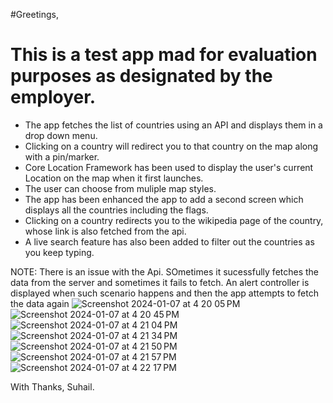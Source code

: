 #Greetings,
# This is a test app mad for evaluation purposes as designated by the employer.

* The app fetches the list of countries using an API and displays them in a drop down menu.
* Clicking on a country will redirect you to that country on the map along with a pin/marker.
* Core Location Framework has been used to display the user's current Location on the map when it first launches.
* The user can choose from muliple map styles.
* The app has been enhanced the app to add a second screen which displays all the countries including the flags.
* Clicking on a country redirects you to the wikipedia page of the country, whose link is also fetched from the api.
* A live search feature has also been added to filter out the countries as you keep typing.
  
NOTE: There is an issue with the Api. SOmetimes it sucessfully fetches the data from the server and sometimes it fails to fetch.
An alert controller is displayed when such scenario happens and then the app attempts to fetch the data again
  ![Screenshot 2024-01-07 at 4 20 05 PM](https://github.com/suhailajaz/Countries-Listing-By-Suhail/assets/113661825/106f785c-365a-401c-8b6b-a082c02a1995)
![Screenshot 2024-01-07 at 4 20 45 PM](https://github.com/suhailajaz/Countries-Listing-By-Suhail/assets/113661825/90c32955-3355-4c78-ad92-225fbc5c54b5)
![Screenshot 2024-01-07 at 4 21 04 PM](https://github.com/suhailajaz/Countries-Listing-By-Suhail/assets/113661825/091ff26f-de45-482f-a767-8523dbfb2672)
![Screenshot 2024-01-07 at 4 21 34 PM](https://github.com/suhailajaz/Countries-Listing-By-Suhail/assets/113661825/a3c5e613-e306-4012-a04a-2ec3cc3b42eb)
![Screenshot 2024-01-07 at 4 21 50 PM](https://github.com/suhailajaz/Countries-Listing-By-Suhail/assets/113661825/ebe07191-a562-4bac-972d-6d6f7b987716)
![Screenshot 2024-01-07 at 4 21 57 PM](https://github.com/suhailajaz/Countries-Listing-By-Suhail/assets/113661825/9ee10e90-adfa-4d5e-a81c-953fa6de74ec)
![Screenshot 2024-01-07 at 4 22 17 PM](https://github.com/suhailajaz/Countries-Listing-By-Suhail/assets/113661825/cc959585-29db-4ecc-bb83-db1bf9c81bb5)

With Thanks,
Suhail.
